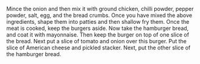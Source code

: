 Mince the onion and then mix it with ground chicken, chilli powder, pepper powder, salt, egg, and the bread crumbs.
Once you have mixed the above ingredients, shape them into patties and then shallow fry them. Once the meat is cooked, keep the burgers aside.
Now take the hamburger bread, and coat it with mayonnaise. Then keep the burger on top of one slice of the bread. Next put a slice of tomato and onion over this burger. Put the slice of American cheese and pickled stacker.
Next, put the other slice of the hamburger bread.